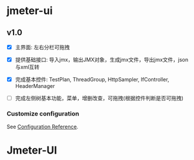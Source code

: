 # jmeter-ui

 ##  v1.0
 
- [x] 主界面: 左右分栏可拖拽
- [x] 提供基础接口: 导入jmx，输出JMX对象，生成jmx文件，导出jmx文件，json与xml互转
- [x] 完成基本控件: TestPlan, ThreadGroup, HttpSampler, IfController, HeaderManager
- [ ] 完成左侧树基本功能，菜单，增删改查，可拖拽(根据控件判断是否可拖拽)


### Customize configuration
See [Configuration Reference](https://cli.vuejs.org/config/).
# Jmeter-UI

